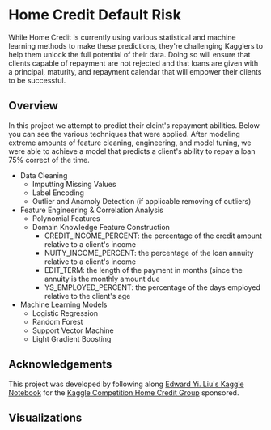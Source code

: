 # Home Credit Default Risk

While Home Credit is currently using various statistical and machine learning methods to make these predictions, they're challenging Kagglers to help them unlock the full potential of their data. Doing so will ensure that clients capable of repayment are not rejected and that loans are given with a principal, maturity, and repayment calendar that will empower their clients to be successful.

## Overview
In this project we attempt to predict their cleint's repayment abilities.  Below you can see the various techniques that were applied.  After modeling extreme amounts of feature cleaning, engineering, and model tuning, we were able to achieve a model that predicts a client's ability to repay a loan 75% correct of the time.

* Data Cleaning
  * Imputting Missing Values 
  * Label Encoding 
  * Outlier and Anamoly Detection (if applicable removing of outliers)
* Feature Engineering & Correlation Analysis
  * Polynomial Features
  * Domain Knowledge Feature Construction 
    * CREDIT_INCOME_PERCENT: the percentage of the credit amount relative to a client's income
    * NUITY_INCOME_PERCENT: the percentage of the loan annuity relative to a client's income
    * EDIT_TERM: the length of the payment in months (since the annuity is the monthly amount due
    * YS_EMPLOYED_PERCENT: the percentage of the days employed relative to the client's age
* Machine Learning Models
  * Logistic Regression 
  * Random Forest
  * Support Vector Machine
  * Light Gradient Boosting
  
## Acknowledgements
This project was developed by following along [Edward Yi. Liu's Kaggle Notebook](https://www.kaggle.com/edwardyiliu/from-data-to-features-and-classification) for the [Kaggle Competition Home Credit Group](https://www.kaggle.com/c/home-credit-default-risk/overview) sponsored.  

## Visualizations

